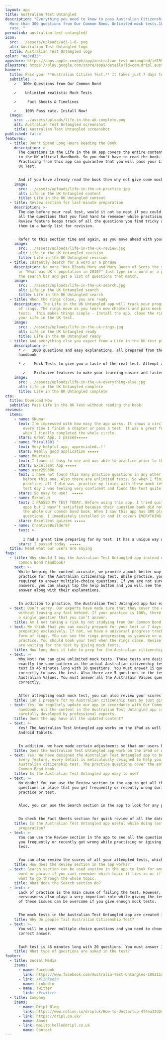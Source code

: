 ```yaml
---
layout: app
title: Australian Test Untangled
description: "Everything you need to know to pass Australian Citizenship Test.
  More than 300 questions from Our Common Bond. Unlimited mock tests.100% Pass
  rate. "
permalink: australian-test-untangled/
icon:
  src: ../assets/uploads/adi-1-6-.png
  alt: Australian Test Untangled logo
  title: Australian Test Untangled logo
color: "#e3cd33"
appstore: https://apps.apple.com/ph/app/australian-test-untangled/id1590862077?platform=iphone
playstore: https://play.google.com/store/apps/details?id=com.dripl.australia&hl=en&gl=US
banner:
  title: Pass your **Australian Citizen Test.** It takes just 7 days to Prepare**.**
  subtitle: |-
    ✓   300+ Questions from Our Common Bond

    ✓    Unlimited realistic Mock Tests

    ✓     Fact Sheets & Timelines

    ✓    100% Pass rate. Install Now!
  image:
    src: ../assets/uploads/life-in-the-uk-complete.png
    alt: Australian Test Untangled screenshot
    title: Australian Test Untangled screenshot
published: false
features:
  - title: Don't Spend Long Hours Reading the Book
    description: >-
      The questions in the Life in the UK app covers the entire content of Life
      in the UK official Handbook. So you don't have to read the book.
      Practising from this app can guarantee that you will pass your Life in the
      UK Test.


      And if you have already read the book then why not give some mock tests and gain more confidence.
    image:
      src: ../assets/uploads/life-in-the-uk-practice.jpg
      alt: Life in the UK Untangled content
      title: Life in the UK Untangled content
  - title: Review section for last-minute preparation
    description: >-
      The day before your real test, would it not be neat if you could revise
      all the questions that you find hard to remember while practising? The
      Review feature keeps track of all the questions you find tricky and stores
      them in a handy list for revision.


      Refer to this section time and again, as you move ahead with your practice, to get the best results.
    image:
      src: ../assets/uploads/life-in-the-uk-review.jpg
      alt: Life in the UK Untangled revision
      title: Life in the UK Untangled revision
  - title: Instantly search for a word or a phrase
    description: No more "Was Bloody Mary and Mary Queen of Scots the same person?"
      or "What was UK's population in 2010?" Just type in a word or a phrase in
      the search bar and get a list of questions that match.
    image:
      src: ../assets/uploads/life-in-the-uk-search.jpg
      alt: Life in the UK Untangled search
      title: Life in the UK Untangled search
  - title: When the rings close, you are ready
    description: The Life in the UK Untangled app will track your progress in form
      of rings. The rings move as you learn new chapters and pass mock
      tests.  This makes things simple - Install the app, close the rings, pass
      your Life in the UK test.
    image:
      src: ../assets/uploads/life-in-the-uk-rings.jpg
      alt: Life in the UK Untangled ready
      title: Life in the UK Untangled ready
  - title: And everything else you expect from a Life in the UK test preparation app
    description: >-
      * ✓   1000 questions and easy explanations, all prepared from the official
      handbook

      * ✓    Mock Tests to give you a taste of the real test. Attempt as many as you can

        ✓    Exclusive features to make your learning easier and faster
    image:
      src: ../assets/uploads/life-in-the-uk-everything-else.jpg
      alt: Life in the UK Untangled complete
      title: Life in the UK Untangled complete
cta:
  title: Download Now
  subtitle: Pass Life in the UK Test without reading the book!
reviews:
  items:
    - name: SKumar
      text: I'm impressed with how easy the app works. It shows a circle that moves
        every time I finish a chapter or pass a test. It was a great feeling
        when I finally completed the whole circle.
      stars: Great App. I passed★★★★★
    - name: "hiral1801 "
      text: Very helpful app, appreciated..!!
      stars: Really good application ★★★★★
    - name: Mmurtaza
      text: I found it easy to use and was able to practice prior to the test.
      stars: Excellent App ★★★★★
    - name: user250380
      text: I have not found this many practice questions in any other app that I used
        before this one. Also there are unlimited tests. So when I finished my
        practice, all I did was  practice my timing with these mock tests. On
        test day I was feeling very confident and found the test quite easy.
      stars: So easy to use!  ★★★★★
    - name: Mikael.H
      text: I PASSED MY TEST TODAY. Before using this app, I tried quite a few other
        apps but I wasn’t satisfied because their question bank did not cover
        the whole our common bond book. When I saw this app has 300 plus
        questions, I immediately installed it and it covers EVERYTHING.
      stars: Excellent quizzes ★★★★★
    - name: CreativeBuilder97
      text: >-
        
        I had a great time preparing for my test. It has a unique way of measuring the progress. It also tells you when you are ready for the actual test. There are unlimited tests in the exact same manner as the actual test. The best part is that I never once read Discover Canada.
      stars: I passed today  ★★★★★
  title: Read what our users are saying
faqs:
  - title: Why should I buy the Australian Test Untangled app instead of the Our
      Common Bond handbook?
    text: >-
      While keeping the content accurate, we provide a much better way to
      practice for the Australian citizenship test. While practice, you are
      required to answer multiple-choice questions. If you are not sure of the
      answers, you can always tap the help button and you will see the correct
      answer along with their explanations.


      In addition to practice, the Australian Test Untangled app has exclusive features that are designed to help you over the line. For example - instant search, smart revision and a universal progress tracker.
  - text: Don’t worry. Our experts have made sure that they cover the entire book
      without leaving any fact behind. If your practice is 100%, there won’t be
      a single question that you can’t answer.
    title: Am I not taking a risk by not studying from Our Common Bond handbook?
  - text: We think that you can easily prepare for your test in 7 days. If you are
      preparing exclusively. If not, we have a universal progress tracker in the
      form of rings. YOu can see the rings progressing as youmove on with your
      practice. You should book your test when the rings close. Revise while you
      are waiting for the test by giving mock tests.
    title: How long does it take to prep for the Australian citizenship test?
  - text: >-
      Why Not! You can give unlimited mock tests. These tests are designed on
      exactly the same pattern as the actual Australian citizenship test. Each
      test is 45 minutes long with 20 questions. You must answer 15 questions
      correctly to pass the test. Also there are 5 questions in the test from
      Australian Values. You must answer all the Australain Values questions
      correctly.


      After attempting each mock test, you can also review your scores which will show you exactly which areas you need to work on.
    title: Can I prepare for my Australian citizenship test by just giving Mock Tests?
  - text: Yes. We regularly update our app in accordance with Our Common Bond
      handbook. All the content in the Australian Test Untangled app is
      carefully developed by professional experts.
    title: Does the app have all the updated content?
  - text: >-
      Yes! The Australian Test Untangled app works on the iPad as well as
      Android Tablets.


      In addition, we have made certain adjustments so that our users have a pleasant experience with a larger screen.
    title: Does the Australian Test Untangled app work on the iPad or Android Tablets?
  - text: Yes! We have designed the Australian Test Untangled app to be easy to use.
      Every feature, every detail is meticulously designed to help you pass the
      Australian citizenship test. The practice questions cover the entire Our
      Common Bond book.
    title: Is the Australian Test Untangled app easy to use?
  - text: >-
      No doubt! You can use the Review section in the app to get all the
      questions in place that you get frequently or recently wrong during
      practice or test.


      Also, you can use the Search section in the app to look for any particular word or phrase. This will show you the list of questions that include that particular word or phrase.


      Do check the Fact Sheets section for quick review of all the dates, facts and timelines.
    title: Is the Australian Test Untangled app useful while doing last-minute
      preparation?
  - text: >-
      You can use the Review section in the app to see all the questions that
      you frequently or recently got wrong while practising or igiving mock
      test.


      You can also review the scores of all your attempted tests, which will show you the areas you need to practise more.
    title: How does the Review section in the app works?
  - text: Search section can be used anytime in the app to look for any particular
      word or phrase if you cant remember which topic it lies in or if you don't
      want to go through the whole topic.
    title: What does the Search section do?
  - text: >-
      Lack of practice is the main cause of failing the test. However,
      nervousness also plays a very important role while giving the test. Both
      of these issues can be overcome if you give enough mock tests.


      The mock tests in the Australian Test Untangled app are created in the exact pattern as the actual test. These tests have the same number of questions and time limit as the real test. You can give as many mock tests as you like. A time will come when you think you are ready for the real test.
    title: Why do people fail Australian Citizenship Test?
  - text: >-
      You will be given multiple choice questions and you need to choose one
      correct answer.


      Each test is 45 minutes long with 20 questions. You must answer 15 questions correctly to pass the test. Also there are 5 questions in the test from Australian Values. You must answer all the Australain Values questions correctly.
    title: What type of questions are asked in the test?
footer:
  - title: Social Media
    items:
      - name: Facebook
        link: https://www.facebook.com/Australia-Test-Untangled-100215219188321
      - link: /#linkedin
        name: Linkedin
      - name: Twitter
        link: /#twitter
  - title: Company
    items:
      - name: Dripl Blog
        link: https://www.notion.so/dripluk/How-to-Unstartup-4f4ea12d2c8b4e97be3fce5667a08d17
      - link: https://dripl.co.uk/
        name: About
      - link: mailto:hello@dripl.co.uk
        name: Contact
---
```


